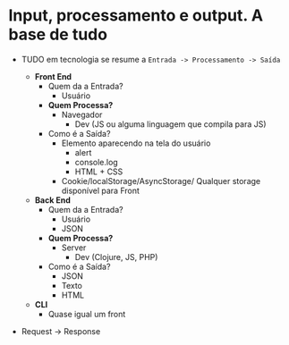 # Input, processamento e output. A base de tudo

- TUDO em tecnologia se resume a `Entrada -> Processamento -> Saída`
    - **Front End**
        - Quem da a Entrada?
            - Usuário
        - **Quem Processa?**
            - Navegador
                - Dev (JS ou alguma linguagem que compila para JS)
        - Como é a Saída?
            - Elemento aparecendo na tela do usuário
                - alert
                - console.log
                - HTML + CSS
            - Cookie/localStorage/AsyncStorage/ Qualquer storage disponível para Front
    - **Back End**
        - Quem da a Entrada?
            - Usuário
            - JSON
        - **Quem Processa?**
            - Server
                - Dev (Clojure, JS, PHP)
        - Como é a Saída?
            - JSON
            - Texto
            - HTML
    - **CLI**
        - Quase igual um front

- Request -> Response